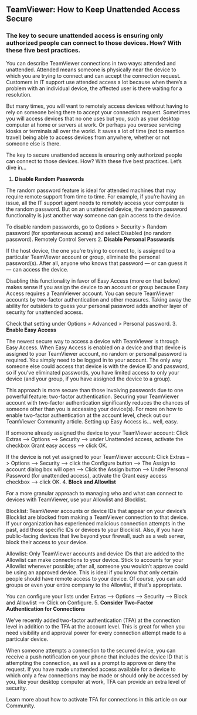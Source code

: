 ## TeamViewer: How to Keep Unattended Access Secure

### The key to secure unattended access is ensuring only authorized people can connect to those devices. How? With these five best practices.

You can describe TeamViewer connections in two ways: attended and unattended. Attended means someone is physically near the device to which you are trying to connect and can accept the connection request. Customers in IT support use attended access a lot because when there’s a problem with an individual device, the affected user is there waiting for a resolution.

But many times, you will want to remotely access devices without having to rely on someone being there to accept your connection request. Sometimes you will access devices that no one uses but you, such as your desktop computer at home or servers at work. Or perhaps you oversee servicing kiosks or terminals all over the world. It saves a lot of time (not to mention travel) being able to access devices from anywhere, whether or not someone else is there.

The key to secure unattended access is ensuring only authorized people can connect to those devices. How? With these five best practices. Let’s dive in…
1. **Disable Random Passwords**

The random password feature is ideal for attended machines that may require remote support from time to time. For example, if you’re having an issue, all the IT support agent needs to remotely access your computer is the random password. But on an unattended device, the random password functionality is just another way someone can gain access to the device.

To disable random passwords, go to Options > Security > Random password (for spontaneous access) and select Disabled (no random password).
Remotely Control Servers
2. **Disable Personal Passwords**

If the host device, the one you’re trying to connect to, is assigned to a particular TeamViewer account or group, eliminate the personal password(s). After all, anyone who knows that password — or can guess it — can access the device.

Disabling this functionality in favor of Easy Access (more on that below) makes sense if you assign the device to an account or group because Easy Access requires a TeamViewer account. You can secure TeamViewer accounts by two-factor authentication and other measures. Taking away the ability for outsiders to guess your personal password adds another layer of security for unattended access.

Check that setting under Options > Advanced > Personal password.
3. **Enable Easy Access**

The newest secure way to access a device with TeamViewer is through Easy Access. When Easy Access is enabled on a device and that device is assigned to your TeamViewer account, no random or personal password is required. You simply need to be logged in to your account. The only way someone else could access that device is with the device ID and password, so if you’ve eliminated passwords, you have limited access to only your device (and your group, if you have assigned the device to a group).

This approach is more secure than those involving passwords due to one powerful feature: two-factor authentication. Securing your TeamViewer account with two-factor authentication significantly reduces the chances of someone other than you is accessing your device(s). For more on how to enable two-factor authentication at the account level, check out our TeamViewer Community article.
Setting up Easy Access is… well, easy.

If someone already assigned the device to your TeamViewer account: Click Extras –> Options –> Security –> under Unattended access, activate the checkbox Grant easy access –> click OK.

If the device is not yet assigned to your TeamViewer account: Click Extras –> Options –> Security –> click the Configure button –> The Assign to account dialog box will open –> Click the Assign button –> Under Personal Password (for unattended access), activate the Grant easy access checkbox –> click OK.
4. **Block and Allowlist**

For a more granular approach to managing who and what can connect to devices with TeamViewer, use your Allowlist and Blocklist.

Blocklist: TeamViewer accounts or device IDs that appear on your device’s Blocklist are blocked from making a TeamViewer connection to that device. If your organization has experienced malicious connection attempts in the past, add those specific IDs or devices to your Blocklist. Also, if you have public-facing devices that live beyond your firewall, such as a web server, block their access to your device.

Allowlist: Only TeamViewer accounts and device IDs that are added to the Allowlist can make connections to your device. Stick to accounts for your Allowlist whenever possible; after all, someone you wouldn’t approve could be using an approved device. This is ideal if you know that only certain people should have remote access to your device. Of course, you can add groups or even your entire company to the Allowlist, if that’s appropriate.

You can configure your lists under Extras –> Options –> Security –> Block and Allowlist –> Click on Configure.
5. **Consider Two-Factor Authentication for Connections**

We’ve recently added two-factor authentication (TFA) at the connection level in addition to the TFA at the account level. This is great for when you need visibility and approval power for every connection attempt made to a particular device.

When someone attempts a connection to the secured device, you can receive a push notification on your phone that includes the device ID that is attempting the connection, as well as a prompt to approve or deny the request. If you have made unattended access available for a device to which only a few connections may be made or should only be accessed by you, like your desktop computer at work, TFA can provide an extra level of security.

Learn more about how to activate TFA for connections in this article on our Community.